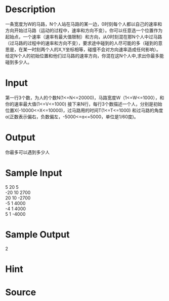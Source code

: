 
# Description

<div class="content"><p>一条宽度为W的马路，N个人站在马路的某一边，0时刻每个人都以自己的速率和方向开始过马路（运动的过程中，速率和方向不变）。你可以任意选一个位置作为起始点，一个速率（速率有最大值限制）和方向，从0时刻混在那N个人中过马路（过马路的过程中的速率和方向不变），要求途中碰到的人尽可能的多（碰到的意思是，在某一时刻两个人的X,Y坐标相等，碰撞不会对方向速率造成任何影响）。给定N个人的初始位置和他们过马路的速率方向，你混在这N个人中,求出你最多能碰到多少人。 <img border="0" alt="" src="source/bzoj/1333/img/aHR0cHM6Ly9seWRzeS5jb20vSnVkZ2VPbmxpbmUvaW1hZ2VzLzEzMzMuanBn.jpg"/></p></div>

# Input

<div class="content"><p>第一行3个数，为人的个数N(1&lt;=N&lt;=20000)，马路宽度W（1&lt;=W&lt;=1000），和你的速率最大值(1&lt;=V&lt;=1000) 接下来N行，每行3个数描述一个人，分别是初始位置X(-10000&lt;=X&lt;=10000)，过马路用的时间T(1&lt;=T&lt;=1000) 和过马路的角度ɑ(正数表示偏右，负数偏左，-5000&lt;=ɑ&lt;=5000，单位是1/60度)。</p></div>

# Output

<div class="content"><p>你最多可以遇到多少人</p></div>

# Sample Input

<div class="content"><span class="sampledata">5 20 5<br/>
-20 10 2700<br/>
20 10 -2700<br/>
-5 1 4000<br/>
-4 1 4000<br/>
5 1 -4000<br/>
</span></div>

# Sample Output

<div class="content"><span class="sampledata">2</span></div>

# Hint

<div class="content"><p></p></div>

# Source

<div class="content"><p><a href="problemset.php?search="></a></p></div>

